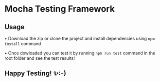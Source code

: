 # Mocha Testing Framework

## Usage

• Download the zip or clone the project and install dependencies using `npm install` command

• Once dowloaded you can test it by running `npm run test` command in the root folder and see the test results!

## Happy Testing! :sparkles::-)
